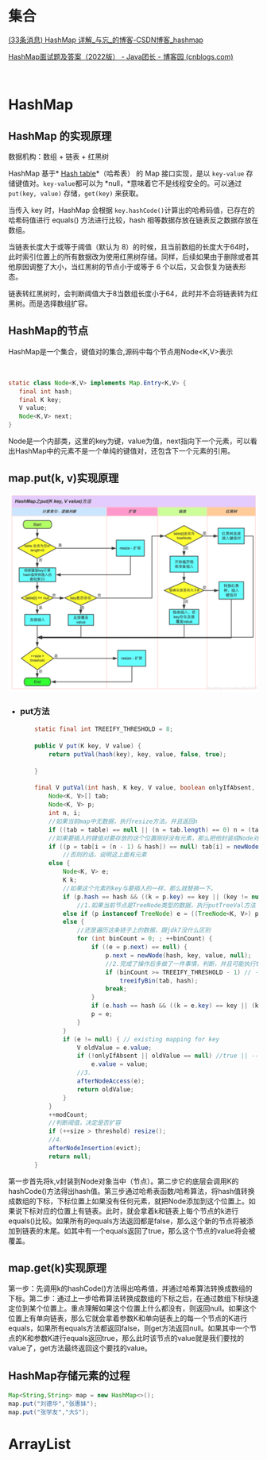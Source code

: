 # 集合

[(33条消息) HashMap 详解_与忘_的博客-CSDN博客_hashmap](https://blog.csdn.net/shi_xiansheng/article/details/117792691)

[HashMap面试题及答案（2022版） - Java团长 - 博客园 (cnblogs.com)](https://www.cnblogs.com/java1024/p/13488714.html)

‍

# HashMap

## HashMap 的实现原理

数据机构：数组 + 链表 + 红黑树

HashMap 基于*​ ​*​*<u>Hash table</u>*（哈希表） 的 Map 接口实现，是以 `key-value`​ 存储键值对。`key-value`​ 都可以为 *null，*意味着它不是线程安全的。可以通过 `put(key, value)`​ 存储，`get(key)`​ 来获取。

当传入 key 时，HashMap 会根据 `key.hashCode()`​ 计算出的哈希码值，已存在的哈希码值进行 equals() 方法进行比较，hash 相等数据存放在链表反之数据存放在数组。

当链表长度大于或等于阈值（默认为 8）的时候，且当前数组的长度大于64时，此时索引位置上的所有数据改为使用红黑树存储。同样，后续如果由于删除或者其他原因调整了大小，当红黑树的节点小于或等于 6 个以后，又会恢复为链表形态。

链表转红黑树时，会判断阈值大于8当数组长度小于64，此时并不会将链表转为红黑树。而是选择数组扩容。

## HashMap的节点

HashMap是一个集合，键值对的集合,源码中每个节点用Node<K,V>表示

​​

```java
static class Node<K,V> implements Map.Entry<K,V> {
   final int hash;
   final K key;
   V value;
   Node<K,V> next;
}
```

Node是一个内部类，这里的key为键，value为值，next指向下一个元素，可以看出HashMap中的元素不是一个单纯的键值对，还包含下一个元素的引用。

## map.put(k, v)实现原理

​![image](assets/image-20230218150810-g5shc78.png)​

* ### put方法

  ```java
      static final int TREEIFY_THRESHOLD = 8;

      public V put(K key, V value) {
          return putVal(hash(key), key, value, false, true);

      }

      final V putVal(int hash, K key, V value, boolean onlyIfAbsent, boolean evict) {
          Node<K, V>[] tab;
          Node<K, V> p;
          int n, i;
          //如果当前map中无数据，执行resize方法。并且返回n
          if ((tab = table) == null || (n = tab.length) == 0) n = (tab = resize()).length;
          //如果要插入的键值对要存放的这个位置刚好没有元素，那么把他封装成Node对象，放在这个位置上即可
          if ((p = tab[i = (n - 1) & hash]) == null) tab[i] = newNode(hash, key, value, null);
              //否则的话，说明这上面有元素
          else {
              Node<K, V> e;
              K k;
              //如果这个元素的key与要插入的一样，那么就替换一下。
              if (p.hash == hash && ((k = p.key) == key || (key != null && key.equals(k)))) e = p;
                  //1.如果当前节点是TreeNode类型的数据，执行putTreeVal方法
              else if (p instanceof TreeNode) e = ((TreeNode<K, V>) p).putTreeVal(this, tab, hash, key, value);
              else {
                  //还是遍历这条链子上的数据，跟jdk7没什么区别
                  for (int binCount = 0; ; ++binCount) {
                      if ((e = p.next) == null) {
                          p.next = newNode(hash, key, value, null);
                          //2.完成了操作后多做了一件事情，判断，并且可能执行treeifyBin方法
                          if (binCount >= TREEIFY_THRESHOLD - 1) // -1 for 1st
                              treeifyBin(tab, hash);
                          break;
                      }
                      if (e.hash == hash && ((k = e.key) == key || (key != null && key.equals(k)))) break;
                      p = e;
                  }
              }
              if (e != null) { // existing mapping for key
                  V oldValue = e.value;
                  if (!onlyIfAbsent || oldValue == null) //true || --
                      e.value = value;
                  //3.
                  afterNodeAccess(e);
                  return oldValue;
              }
          }
          ++modCount;
          //判断阈值，决定是否扩容
          if (++size > threshold) resize();
          //4.
          afterNodeInsertion(evict);
          return null;
      }
  ```

第一步首先将k,v封装到Node对象当中（节点）。第二步它的底层会调用K的hashCode()方法得出hash值。第三步通过哈希表函数/哈希算法，将hash值转换成数组的下标，下标位置上如果没有任何元素，就把Node添加到这个位置上。如果说下标对应的位置上有链表。此时，就会拿着k和链表上每个节点的k进行equals()比较。如果所有的equals方法返回都是false，那么这个新的节点将被添加到链表的末尾。如其中有一个equals返回了true，那么这个节点的value将会被覆盖。

## map.get(k)实现原理

第一步：先调用k的hashCode()方法得出哈希值，并通过哈希算法转换成数组的下标。第二步：通过上一步哈希算法转换成数组的下标之后，在通过数组下标快速定位到某个位置上。重点理解如果这个位置上什么都没有，则返回null。如果这个位置上有单向链表，那么它就会拿着参数K和单向链表上的每一个节点的K进行equals，如果所有equals方法都返回false，则get方法返回null。如果其中一个节点的K和参数K进行equals返回true，那么此时该节点的value就是我们要找的value了，get方法最终返回这个要找的value。  

## HashMap存储元素的过程

```java
Map<String,String> map = new HashMap<>();
map.put("刘德华","张惠妹");
map.put("张学友","大S");
```

# ArrayList

‍
